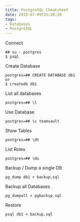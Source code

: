 ```yaml
---
title: PostgreSQL Cheatsheet
date: 2015-07-09T15:28:29
tags:
- Databases
- PostgreSQL
---
```


Connect

    ## su - postgres
    $ psql

Create Database

    postgres=## CREATE DATABASE db1
    or
    $ createdb db1

List all databases

    postgres=## \l

Use Database

    postgres=## \c teamvault

Show Tables

    postgres=## \dt

List Roles

    postgres=## \du

Backup / Dump a single DB

    pg_dump db1 > backup.sql

Backup all Databases

    pg_dumpall > pgbackup.sql

Restore

    psql db1 < backup.sql
